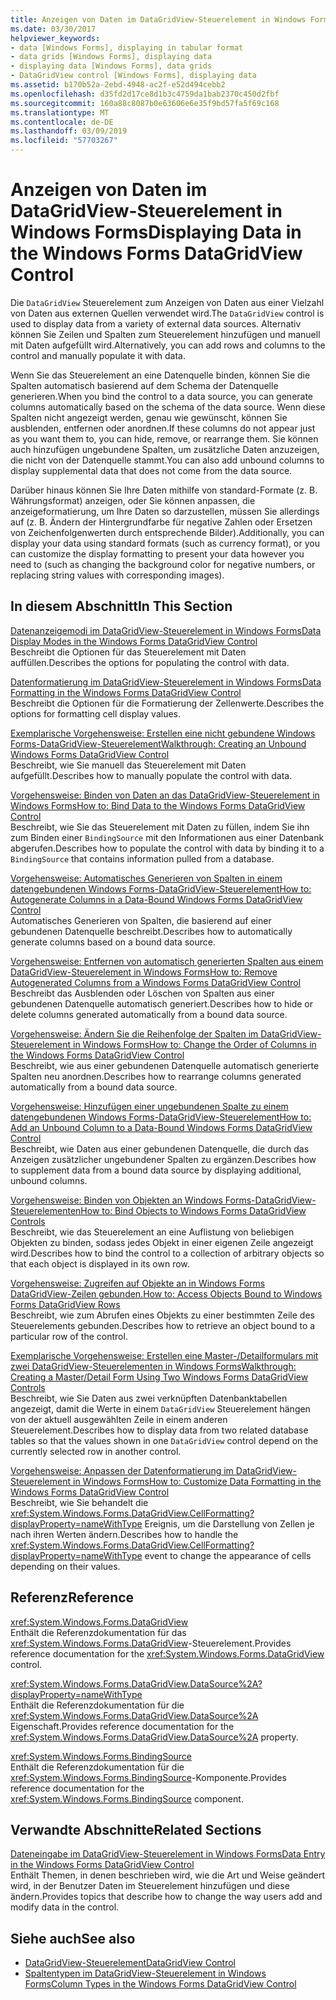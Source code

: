 ```yaml
---
title: Anzeigen von Daten im DataGridView-Steuerelement in Windows Forms
ms.date: 03/30/2017
helpviewer_keywords:
- data [Windows Forms], displaying in tabular format
- data grids [Windows Forms], displaying data
- displaying data [Windows Forms], data grids
- DataGridView control [Windows Forms], displaying data
ms.assetid: b170b52a-2ebd-4948-ac2f-e52d494cebb2
ms.openlocfilehash: d35fd2d17ce8d1b3c4759da1bab2370c450d2fbf
ms.sourcegitcommit: 160a88c8087b0e63606e6e35f9bd57fa5f69c168
ms.translationtype: MT
ms.contentlocale: de-DE
ms.lasthandoff: 03/09/2019
ms.locfileid: "57703267"
---
```

# <a name="displaying-data-in-the-windows-forms-datagridview-control"></a><span data-ttu-id="68cb5-102">Anzeigen von Daten im DataGridView-Steuerelement in Windows Forms</span><span class="sxs-lookup"><span data-stu-id="68cb5-102">Displaying Data in the Windows Forms DataGridView Control</span></span>
<span data-ttu-id="68cb5-103">Die `DataGridView` Steuerelement zum Anzeigen von Daten aus einer Vielzahl von Daten aus externen Quellen verwendet wird.</span><span class="sxs-lookup"><span data-stu-id="68cb5-103">The `DataGridView` control is used to display data from a variety of external data sources.</span></span> <span data-ttu-id="68cb5-104">Alternativ können Sie Zeilen und Spalten zum Steuerelement hinzufügen und manuell mit Daten aufgefüllt wird.</span><span class="sxs-lookup"><span data-stu-id="68cb5-104">Alternatively, you can add rows and columns to the control and manually populate it with data.</span></span>  
  
 <span data-ttu-id="68cb5-105">Wenn Sie das Steuerelement an eine Datenquelle binden, können Sie die Spalten automatisch basierend auf dem Schema der Datenquelle generieren.</span><span class="sxs-lookup"><span data-stu-id="68cb5-105">When you bind the control to a data source, you can generate columns automatically based on the schema of the data source.</span></span> <span data-ttu-id="68cb5-106">Wenn diese Spalten nicht angezeigt werden, genau wie gewünscht, können Sie ausblenden, entfernen oder anordnen.</span><span class="sxs-lookup"><span data-stu-id="68cb5-106">If these columns do not appear just as you want them to, you can hide, remove, or rearrange them.</span></span> <span data-ttu-id="68cb5-107">Sie können auch hinzufügen ungebundene Spalten, um zusätzliche Daten anzuzeigen, die nicht von der Datenquelle stammt.</span><span class="sxs-lookup"><span data-stu-id="68cb5-107">You can also add unbound columns to display supplemental data that does not come from the data source.</span></span>  
  
 <span data-ttu-id="68cb5-108">Darüber hinaus können Sie Ihre Daten mithilfe von standard-Formate (z. B. Währungsformat) anzeigen, oder Sie können anpassen, die anzeigeformatierung, um Ihre Daten so darzustellen, müssen Sie allerdings auf (z. B. Ändern der Hintergrundfarbe für negative Zahlen oder Ersetzen von Zeichenfolgenwerten durch entsprechende Bilder).</span><span class="sxs-lookup"><span data-stu-id="68cb5-108">Additionally, you can display your data using standard formats (such as currency format), or you can customize the display formatting to present your data however you need to (such as changing the background color for negative numbers, or replacing string values with corresponding images).</span></span>  
  
## <a name="in-this-section"></a><span data-ttu-id="68cb5-109">In diesem Abschnitt</span><span class="sxs-lookup"><span data-stu-id="68cb5-109">In This Section</span></span>  
 [<span data-ttu-id="68cb5-110">Datenanzeigemodi im DataGridView-Steuerelement in Windows Forms</span><span class="sxs-lookup"><span data-stu-id="68cb5-110">Data Display Modes in the Windows Forms DataGridView Control</span></span>](data-display-modes-in-the-windows-forms-datagridview-control.md)  
 <span data-ttu-id="68cb5-111">Beschreibt die Optionen für das Steuerelement mit Daten auffüllen.</span><span class="sxs-lookup"><span data-stu-id="68cb5-111">Describes the options for populating the control with data.</span></span>  
  
 [<span data-ttu-id="68cb5-112">Datenformatierung im DataGridView-Steuerelement in Windows Forms</span><span class="sxs-lookup"><span data-stu-id="68cb5-112">Data Formatting in the Windows Forms DataGridView Control</span></span>](data-formatting-in-the-windows-forms-datagridview-control.md)  
 <span data-ttu-id="68cb5-113">Beschreibt die Optionen für die Formatierung der Zellenwerte.</span><span class="sxs-lookup"><span data-stu-id="68cb5-113">Describes the options for formatting cell display values.</span></span>  
  
 [<span data-ttu-id="68cb5-114">Exemplarische Vorgehensweise: Erstellen eine nicht gebundene Windows Forms-DataGridView-Steuerelement</span><span class="sxs-lookup"><span data-stu-id="68cb5-114">Walkthrough: Creating an Unbound Windows Forms DataGridView Control</span></span>](walkthrough-creating-an-unbound-windows-forms-datagridview-control.md)  
 <span data-ttu-id="68cb5-115">Beschreibt, wie Sie manuell das Steuerelement mit Daten aufgefüllt.</span><span class="sxs-lookup"><span data-stu-id="68cb5-115">Describes how to manually populate the control with data.</span></span>  
  
 [<span data-ttu-id="68cb5-116">Vorgehensweise: Binden von Daten an das DataGridView-Steuerelement in Windows Forms</span><span class="sxs-lookup"><span data-stu-id="68cb5-116">How to: Bind Data to the Windows Forms DataGridView Control</span></span>](how-to-bind-data-to-the-windows-forms-datagridview-control.md)  
 <span data-ttu-id="68cb5-117">Beschreibt, wie Sie das Steuerelement mit Daten zu füllen, indem Sie ihn zum Binden einer `BindingSource` mit den Informationen aus einer Datenbank abgerufen.</span><span class="sxs-lookup"><span data-stu-id="68cb5-117">Describes how to populate the control with data by binding it to a `BindingSource` that contains information pulled from a database.</span></span>  
  
 [<span data-ttu-id="68cb5-118">Vorgehensweise: Automatisches Generieren von Spalten in einem datengebundenen Windows Forms-DataGridView-Steuerelement</span><span class="sxs-lookup"><span data-stu-id="68cb5-118">How to: Autogenerate Columns in a Data-Bound Windows Forms DataGridView Control</span></span>](autogenerate-columns-in-a-data-bound-wf-datagridview-control.md)  
 <span data-ttu-id="68cb5-119">Automatisches Generieren von Spalten, die basierend auf einer gebundenen Datenquelle beschreibt.</span><span class="sxs-lookup"><span data-stu-id="68cb5-119">Describes how to automatically generate columns based on a bound data source.</span></span>  
  
 [<span data-ttu-id="68cb5-120">Vorgehensweise: Entfernen von automatisch generierten Spalten aus einem DataGridView-Steuerelement in Windows Forms</span><span class="sxs-lookup"><span data-stu-id="68cb5-120">How to: Remove Autogenerated Columns from a Windows Forms DataGridView Control</span></span>](remove-autogenerated-columns-from-a-wf-datagridview-control.md)  
 <span data-ttu-id="68cb5-121">Beschreibt das Ausblenden oder Löschen von Spalten aus einer gebundenen Datenquelle automatisch generiert.</span><span class="sxs-lookup"><span data-stu-id="68cb5-121">Describes how to hide or delete columns generated automatically from a bound data source.</span></span>  
  
 [<span data-ttu-id="68cb5-122">Vorgehensweise: Ändern Sie die Reihenfolge der Spalten im DataGridView-Steuerelement in Windows Forms</span><span class="sxs-lookup"><span data-stu-id="68cb5-122">How to: Change the Order of Columns in the Windows Forms DataGridView Control</span></span>](how-to-change-the-order-of-columns-in-the-windows-forms-datagridview-control.md)  
 <span data-ttu-id="68cb5-123">Beschreibt, wie aus einer gebundenen Datenquelle automatisch generierte Spalten neu anordnen.</span><span class="sxs-lookup"><span data-stu-id="68cb5-123">Describes how to rearrange columns generated automatically from a bound data source.</span></span>  
  
 [<span data-ttu-id="68cb5-124">Vorgehensweise: Hinzufügen einer ungebundenen Spalte zu einem datengebundenen Windows Forms-DataGridView-Steuerelement</span><span class="sxs-lookup"><span data-stu-id="68cb5-124">How to: Add an Unbound Column to a Data-Bound Windows Forms DataGridView Control</span></span>](unbound-column-to-a-data-bound-datagridview.md)  
 <span data-ttu-id="68cb5-125">Beschreibt, wie Daten aus einer gebundenen Datenquelle, die durch das Anzeigen zusätzlicher ungebundener Spalten zu ergänzen.</span><span class="sxs-lookup"><span data-stu-id="68cb5-125">Describes how to supplement data from a bound data source by displaying additional, unbound columns.</span></span>  
  
 [<span data-ttu-id="68cb5-126">Vorgehensweise: Binden von Objekten an Windows Forms-DataGridView-Steuerelementen</span><span class="sxs-lookup"><span data-stu-id="68cb5-126">How to: Bind Objects to Windows Forms DataGridView Controls</span></span>](how-to-bind-objects-to-windows-forms-datagridview-controls.md)  
 <span data-ttu-id="68cb5-127">Beschreibt, wie das Steuerelement an eine Auflistung von beliebigen Objekten zu binden, sodass jedes Objekt in einer eigenen Zeile angezeigt wird.</span><span class="sxs-lookup"><span data-stu-id="68cb5-127">Describes how to bind the control to a collection of arbitrary objects so that each object is displayed in its own row.</span></span>  
  
 [<span data-ttu-id="68cb5-128">Vorgehensweise: Zugreifen auf Objekte an in Windows Forms DataGridView-Zeilen gebunden.</span><span class="sxs-lookup"><span data-stu-id="68cb5-128">How to: Access Objects Bound to Windows Forms DataGridView Rows</span></span>](how-to-access-objects-bound-to-windows-forms-datagridview-rows.md)  
 <span data-ttu-id="68cb5-129">Beschreibt, wie zum Abrufen eines Objekts zu einer bestimmten Zeile des Steuerelements gebunden.</span><span class="sxs-lookup"><span data-stu-id="68cb5-129">Describes how to retrieve an object bound to a particular row of the control.</span></span>  
  
 [<span data-ttu-id="68cb5-130">Exemplarische Vorgehensweise: Erstellen eine Master-/Detailformulars mit zwei DataGridView-Steuerelementen in Windows Forms</span><span class="sxs-lookup"><span data-stu-id="68cb5-130">Walkthrough: Creating a Master/Detail Form Using Two Windows Forms DataGridView Controls</span></span>](creating-a-master-detail-form-using-two-datagridviews.md)  
 <span data-ttu-id="68cb5-131">Beschreibt, wie Sie Daten aus zwei verknüpften Datenbanktabellen angezeigt, damit die Werte in einem `DataGridView` Steuerelement hängen von der aktuell ausgewählten Zeile in einem anderen Steuerelement.</span><span class="sxs-lookup"><span data-stu-id="68cb5-131">Describes how to display data from two related database tables so that the values shown in one `DataGridView` control depend on the currently selected row in another control.</span></span>  
  
 [<span data-ttu-id="68cb5-132">Vorgehensweise: Anpassen der Datenformatierung im DataGridView-Steuerelement in Windows Forms</span><span class="sxs-lookup"><span data-stu-id="68cb5-132">How to: Customize Data Formatting in the Windows Forms DataGridView Control</span></span>](how-to-customize-data-formatting-in-the-windows-forms-datagridview-control.md)  
 <span data-ttu-id="68cb5-133">Beschreibt, wie Sie behandelt die <xref:System.Windows.Forms.DataGridView.CellFormatting?displayProperty=nameWithType> Ereignis, um die Darstellung von Zellen je nach ihren Werten ändern.</span><span class="sxs-lookup"><span data-stu-id="68cb5-133">Describes how to handle the <xref:System.Windows.Forms.DataGridView.CellFormatting?displayProperty=nameWithType> event to change the appearance of cells depending on their values.</span></span>  
  
## <a name="reference"></a><span data-ttu-id="68cb5-134">Referenz</span><span class="sxs-lookup"><span data-stu-id="68cb5-134">Reference</span></span>  
 <xref:System.Windows.Forms.DataGridView>  
 <span data-ttu-id="68cb5-135">Enthält die Referenzdokumentation für das <xref:System.Windows.Forms.DataGridView>-Steuerelement.</span><span class="sxs-lookup"><span data-stu-id="68cb5-135">Provides reference documentation for the <xref:System.Windows.Forms.DataGridView> control.</span></span>  
  
 <xref:System.Windows.Forms.DataGridView.DataSource%2A?displayProperty=nameWithType>  
 <span data-ttu-id="68cb5-136">Enthält die Referenzdokumentation für die <xref:System.Windows.Forms.DataGridView.DataSource%2A> Eigenschaft.</span><span class="sxs-lookup"><span data-stu-id="68cb5-136">Provides reference documentation for the <xref:System.Windows.Forms.DataGridView.DataSource%2A> property.</span></span>  
  
 <xref:System.Windows.Forms.BindingSource>  
 <span data-ttu-id="68cb5-137">Enthält die Referenzdokumentation für die <xref:System.Windows.Forms.BindingSource>-Komponente.</span><span class="sxs-lookup"><span data-stu-id="68cb5-137">Provides reference documentation for the <xref:System.Windows.Forms.BindingSource> component.</span></span>  
  
## <a name="related-sections"></a><span data-ttu-id="68cb5-138">Verwandte Abschnitte</span><span class="sxs-lookup"><span data-stu-id="68cb5-138">Related Sections</span></span>  
 [<span data-ttu-id="68cb5-139">Dateneingabe im DataGridView-Steuerelement in Windows Forms</span><span class="sxs-lookup"><span data-stu-id="68cb5-139">Data Entry in the Windows Forms DataGridView Control</span></span>](data-entry-in-the-windows-forms-datagridview-control.md)  
 <span data-ttu-id="68cb5-140">Enthält Themen, in denen beschrieben wird, wie die Art und Weise geändert wird, in der Benutzer Daten im Steuerelement hinzufügen und diese ändern.</span><span class="sxs-lookup"><span data-stu-id="68cb5-140">Provides topics that describe how to change the way users add and modify data in the control.</span></span>  
  
## <a name="see-also"></a><span data-ttu-id="68cb5-141">Siehe auch</span><span class="sxs-lookup"><span data-stu-id="68cb5-141">See also</span></span>
- [<span data-ttu-id="68cb5-142">DataGridView-Steuerelement</span><span class="sxs-lookup"><span data-stu-id="68cb5-142">DataGridView Control</span></span>](datagridview-control-windows-forms.md)
- [<span data-ttu-id="68cb5-143">Spaltentypen im DataGridView-Steuerelement in Windows Forms</span><span class="sxs-lookup"><span data-stu-id="68cb5-143">Column Types in the Windows Forms DataGridView Control</span></span>](column-types-in-the-windows-forms-datagridview-control.md)
